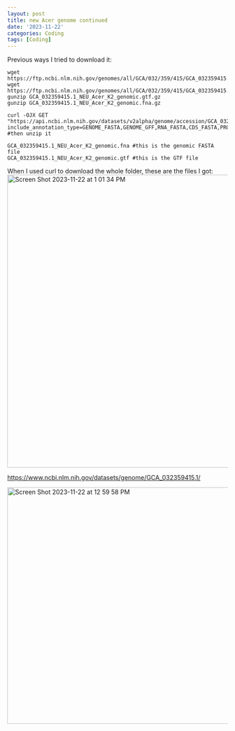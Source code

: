 ```yaml
---
layout: post
title: new Acer genome continued
date: '2023-11-22'
categories: Coding
tags: [Coding]
---
```


Previous ways I tried to download it:
```{bash}
wget https://ftp.ncbi.nlm.nih.gov/genomes/all/GCA/032/359/415/GCA_032359415.1_NEU_Acer_K2/GCA_032359415.1_NEU_Acer_K2_genomic.gtf.gz
wget https://ftp.ncbi.nlm.nih.gov/genomes/all/GCA/032/359/415/GCA_032359415.1_NEU_Acer_K2/GCA_032359415.1_NEU_Acer_K2_genomic.fna.gz
gunzip GCA_032359415.1_NEU_Acer_K2_genomic.gtf.gz
gunzip GCA_032359415.1_NEU_Acer_K2_genomic.fna.gz

curl -OJX GET "https://api.ncbi.nlm.nih.gov/datasets/v2alpha/genome/accession/GCA_032359415.1/download?include_annotation_type=GENOME_FASTA,GENOME_GFF,RNA_FASTA,CDS_FASTA,PROT_FASTA,SEQUENCE_REPORT&filename=GCA_032359415.1.zip"
#then unzip it

GCA_032359415.1_NEU_Acer_K2_genomic.fna #this is the genomic FASTA file
GCA_032359415.1_NEU_Acer_K2_genomic.gtf #this is the GTF file
```

When I used curl to download the whole folder, these are the files I got:
<img width="670" alt="Screen Shot 2023-11-22 at 1 01 34 PM" src="https://github.com/ademerlis/ademerlis.github.io/assets/56000927/4d4af77d-29d1-47f7-944a-cee1348b199a">

https://www.ncbi.nlm.nih.gov/datasets/genome/GCA_032359415.1/ 

<img width="541" alt="Screen Shot 2023-11-22 at 12 59 58 PM" src="https://github.com/ademerlis/ademerlis.github.io/assets/56000927/eea43af1-0053-4bdf-b49d-9888f6901b59">

